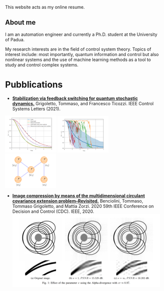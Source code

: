This website acts as my online resume.

## About me
I am an automation engineer and currently a Ph.D. student at the University of Padua. 

My research interests are in the field of control system theory. Topics of interest include: most importantly, quantum information and control but also nonlinear systems and the use of machine learning methods as a tool to study and control complex systems.

# Pubblications

- **[Stabilization via feedback switching for quantum stochastic dynamics.](https://arxiv.org/abs/2012.08712)**
Grigoletto, Tommaso, and Francesco Ticozzi. IEEE Control Systems Letters (2021).
<p float="left">
  <img src="imgs/plot_1_thesis.png" width="33%" />
  <img src="imgs/plot_2_thesis.png" width="33%" /> 
  <img src="imgs/graph_thesis.png" width="33%" />
</p>

- **[Image compression by means of the multidimensional circulant covariance extension problem–Revisited.](https://arxiv.org/abs/2009.02508)**
Benciolini, Tommaso, Tommaso Grigoletto, and Mattia Zorzi. 2020 59th IEEE Conference on Decision and Control (CDC). IEEE, 2020.
![](/imgs/cdc2020paper.png)
